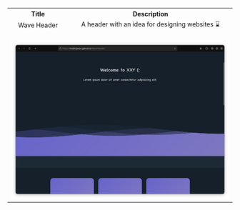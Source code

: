 <div align="center">
  <table align="center">
    <tr align="center">
      <th>Title</th>
      <th>Description</th>
    </tr>
    <tr align="center">
      <td>Wave Header</td>
      <td>A header with an idea for designing websites ⌛</td>
    </tr>
    <tr>
      <td colspan="2"><br>
        <img src="./assets/shot.png" alt="Wave Header" title="Wave Header">
      </td>
    </tr>
  </table>
</div>
